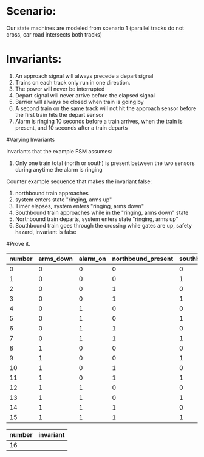 # Scenario:
Our state machines are modeled from scenario 1 (parallel tracks do not cross, car road intersects both tracks)

# Invariants:
1. An approach signal will always precede a depart signal
1. Trains on each track only run in one direction.
1. The power will never be interrupted
1. Depart signal will never arrive before the elapsed signal
1. Barrier will always be closed when train is going by
1. A second train on the same track will not hit the approach sensor before the first train hits the depart sensor
1. Alarm is ringing 10 seconds before a train arrives, when the train is present, and 10 seconds after a train departs


#Varying Invariants

Invariants that the example FSM assumes:
1. Only one train total (north or south) is present between the two sensors during anytime the alarm is ringing

Counter example sequence that makes the invariant false:
1. northbound train approaches
1. system enters state "ringing, arms up"
1. Timer elapses, system enters "ringing, arms down"
1. Southbound train approaches while in the "ringing, arms down" state
1. Northbound train departs, system enters state "ringing, arms up"
1. Southbound train goes through the crossing while gates are up, safety hazard, invariant is false


#Prove it.

| number | arms_down | alarm_on | northbound_present | southbound_present | north_approach | south_approach | north_depart | south_depart | ringing | safety_hazard |
|--------|-----------|----------|--------------------|--------------------|----------------|----------------|--------------|--------------|---------|---------------|
| 0      | 0         | 0        | 0                  | 0                  |0               |0               |0             |0             |0        |               |
| 1      | 0         | 0        | 0                  | 1                  |0               |1               |0             |0             |1        |               |
| 2      | 0         | 0        | 1                  | 0                  |                |                |              |              |         |               |
| 3      | 0         | 0        | 1                  | 1                  |                |                |              |              |         |               |
| 4      | 0         | 1        | 0                  | 0                  |                |                |              |              |         |               |
| 5      | 0         | 1        | 0                  | 1                  |                |                |              |              |         |               |
| 6      | 0         | 1        | 1                  | 0                  |                |                |              |              |         |               |
| 7      | 0         | 1        | 1                  | 1                  |                |                |              |              |         |               |
| 8      | 1         | 0        | 0                  | 0                  |                |                |              |              |         |               |
| 9      | 1         | 0        | 0                  | 1                  |                |                |              |              |         |               |
| 10     | 1         | 0        | 1                  | 0                  |                |                |              |              |         |               |
| 11     | 1         | 0        | 1                  | 1                  |                |                |              |              |         |               |
| 12     | 1         | 1        | 0                  | 0                  |                |                |              |              |         |               |
| 13     | 1         | 1        | 0                  | 1                  |                |                |              |              |         |               |
| 14     | 1         | 1        | 1                  | 0                  |                |                |              |              |         |               |
| 15     | 1         | 1        | 1                  | 1                  |                |                |              |              |         |               |

| number | invariant |
|--------|-----------|
| 16     |           |